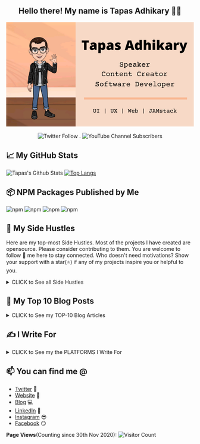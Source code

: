 <h2 align="center">Hello there! My name is Tapas Adhikary 👋🤓</h2>

<p align=center>
<img src="./images/profile.png" alt="profile" />
</p>


<p align=center>
  <img alt="Twitter Follow" height="30px" src="https://img.shields.io/twitter/follow/tapasadhikary?label=Friends%20on%20Twitter&style=social">  . 
  <img alt="YouTube Channel Subscribers" height="30px" src="https://img.shields.io/youtube/channel/subscribers/UCaYr5yxgOyk599Mnb3TGh-g?label=Subscribers&style=social">
</p>


## 📈 My GitHub Stats  
![Tapas's Github Stats](https://github-readme-stats.vercel.app/api?username=atapas&show_icons=true&theme=radical)
[![Top Langs](https://github-readme-stats.vercel.app/api/top-langs/?username=atapas&layout=compact)](https://github.com/anuraghazra/github-readme-stats)

## 📦 NPM Packages Published by Me
![npm](https://img.shields.io/npm/dt/react-notification-timeline?label=react-notification-timeline&style=plastic)
![npm](https://img.shields.io/npm/dt/i18n-web?label=i18n-web&style=plastic)
![npm](https://img.shields.io/npm/dt/react-clip-path?label=react-clip-path&style=plastic) 
![npm](https://img.shields.io/npm/dt/gatsby-source-harperdb?label=gatsby-source-harperdb)

## 🚀 My Side Hustles
Here are my top-most Side Hustles. Most of the projects I have created are opensource. Please consider contributing to them. You are welcome to follow 🤝 me here to stay connected. Who doesn't need motivations? Show your support with a star(⭐) if any of my projects inspire you or helpful to you. 

<details>
  <summary>CLICK to See all Side Hustles</summary>
  <p>
    <!-- MY-SHOWOFF-PROJECTS:START -->
  
- [Flicks Dashboard](https://flicks-admin.vercel.app/)([repo](https://github.com/atapas/flicks-admin))
- [TryShape - Give your Creativity a Shape](https://tryshape.vercel.app/) ([repo](https://github.com/TryShape/tryshape))
- [Web APIs Playground](https://webapis-playground.vercel.app/) ([repo](https://github.com/atapas/webapis-playground))
- [ANKO - A Dad's effort to make the daughter love maths(Demo only)](https://anko.netlify.com/)
- [Flicks - A Serverless Book Library App](https://flicks.gatsbyjs.io/) ([repo](https://github.com/atapas/flicks))
- [Jamstack Subscription Form](https://subscription-form.netlify.app) ([repo](https://github.com/atapas/jamstack-subscription-form))
- [Theming System and Theme Builder](https://theme-builder.netlify.app/) ([repo](https://github.com/atapas/theme-builder))
- [Keyboard Events Playground](https://keyevents.netlify.app/) ([repo](https://github.com/atapas/js-keyevents-demo))
- [The Princess Finder](http://princess-finder.netlify.app/) ([repo](https://github.com/atapas/princess-finder))
- [The Purple Blog](https://gatsby-bugfender.netlify.app/) ([repo](https://github.com/atapas/gatsby-bugfender))
- [Shopnote](https://shopnote.netlify.app/) ([repo](https://github.com/atapas/shopnote))
- [DemoLab](https://demo.greenroots.info/) ([repo](https://github.com/atapas/demolab))
- [HTML Tips & Trics](https://html5-tips.netlify.app/) ([repo](https://github.com/atapas/html-tips-tricks))
- [File Upload Tips](https://html-file-upload.netlify.app/) ([repo](https://github.com/atapas/html-file-upload))
- [CSS Animation Unboxed](https://css-animation-fun.netlify.app/) ([repo](https://github.com/atapas/learn-css-animation/))
- [JS Tips and Tricks(Repo only)](https://github.com/atapas/js-tips-tricks)
- [Imaginary](https://imaginary.netlify.app/) ([repo](https://github.com/atapas/imaginary))
- [COVID-19 World](https://covid-19-world.netlify.com/) ([repo](https://github.com/atapas/covid-19))
- [AQI React](https://air-quality-index.netlify.com/) ([repo](https://github.com/atapas/aqi-react))
- [Notify Me](https://notify-timeline.netlify.app/) ([repo](https://github.com/atapas/notifyme))
- [Thought Horoscope(Repo only)](https://github.com/atapas/thought-horoscope)
- [Add Copyright(Repo only)](https://github.com/atapas/add-copyright)
- [i18n-web(Repo only)](https://github.com/atapas/i18n-js-npm) 
- [Nanny Plum(Repo only)](https://github.com/atapas/nanny-plum)
- [tapasadhikary.com(Demo only)](https://tapasadhikary.com)
<!-- MY-SHOWOFF-PROJECTS:END -->
  </p>
  
</details>



## 📰 My Top 10 Blog Posts

<details>
  <summary>CLICK to See my TOP-10 Blog Articles</summary>
  <p>

<!-- BLOG-POST-LIST:START -->
    
1. [What are Pure Functions and Side Effects in JavaScript?](https://blog.greenroots.info/what-are-pure-functions-and-side-effects-in-javascript)
1. [How to Learn Something New Every Day as a Software Developer](https://www.freecodecamp.org/news/learn-something-new-every-day-as-a-software-developer/)
1. [Theming and Theme Switching with React and styled-components](https://css-tricks.com/theming-and-theme-switching-with-react-and-styled-components/)
1. [JavaScript Keycode List – Keypress Event Key Codes for Enter, Space, Backspace, and More](https://www.freecodecamp.org/news/javascript-keycode-list-keypress-event-key-codes/)
1. [Princess Finder using React, ml5.js, and Teachable Machine Learning](https://blog.greenroots.info/princess-finder-using-react-ml5js-and-teachable-machine-learning-ckj8288ch03gew7s1ht1u3pmu)
1. [10 useful HTML5 features, you may not be using.](https://dev.to/atapas/10-useful-html5-features-you-may-not-be-using-2bk0)
1. [JavaScript Promise Tutorial – How to Resolve or Reject Promises](https://www.freecodecamp.org/news/javascript-promise-tutorial-how-to-resolve-or-reject-promises-in-js/)
1. [How to log user activities using the Beacon Web API?](https://blog.greenroots.info/how-to-log-user-activities-using-the-beacon-web-api-ckgq6s7k0094do9s15udf767u)
1. [How to find blog content ideas effortlessly?](https://blog.greenroots.info/how-to-find-blog-content-ideas-effortlessly-ckghrjv5200o7rhs1ewn40102)
1. [JSON for Beginners – JavaScript Object Notation Explained in Plain English](https://www.freecodecamp.org/news/what-is-json-a-json-file-example/)

    <!-- BLOG-POST-LIST:END -->
  </p>
</details>

## ✍️ I Write For

<details>
  <summary>CLICK to See my the PLATFORMS I Write For</summary>
  <p>


<!-- I-WRITE-FOR:START -->
- [GreenRoots - My Hashnode powered blog](https://blog.greenroots.info/)
- [freeCodeCamp News](https://www.freecodecamp.org/news/author/tapas/)
- [css-tricks.com](https://css-tricks.com/author/tapasadhikary/)
- [DEV Community](https://dev.to/atapas)
- [HACKERnoon](https://hackernoon.com/u/greenroots)
- [daily.dev](https://app.daily.dev/atapas)
- [Bugfender](https://bugfender.com/blog/author/tapasadhikary/)
- [OpenReplay](https://blog.openreplay.com/authors/tapas-adhikary)
- [Aviyel](https://aviyel.com/discussions)
- [Educative Edpresso Shorts](https://www.educative.io/profile/view/6363232210518016)
- [Teal Feed](https://tealfeed.com/tapasadhikary)
- [Dev Dojo](https://devdojo.com/tapasadhikary)
- [Medium](https://medium.com/@tapasadhikary)
<!-- I-WRITE-FOR:END -->
  </p>
</details>  
  


## 📫 You can find me @
<!-- YOU-CAN-FIND-ME:START -->
- [Twitter](https://twitter.com/tapasadhikary) 🐤
- [Website](https://tapasadhikary.com/) 🔗
- [Blog](https://blog.greenroots.info/) 💻
- [LinkedIn](https://www.linkedin.com/in/tapasadhikary/) 💼
- [Instagram](https://www.instagram.com/tapas.adhikary/) 😎
- [Facebook](https://www.facebook.com/tapasadhi) 😏
<!-- YOU-CAN-FIND-ME:END -->

**Page Views**(Counting since 30th Nov 2020): ![Visitor Count](https://profile-counter.glitch.me/atapas/count.svg)
